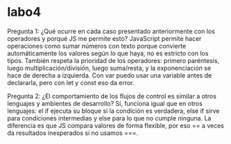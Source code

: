 # labo4

Pregunta 1:
¿Qué ocurre en cada caso presentado anteriormente con los operadores y porqué JS me permite esto?
JavaScript permite hacer operaciones como sumar números con texto porque convierte automáticamente los valores según lo que haya, no es estricto con los tipos. También respeta la prioridad de los operadores: primero paréntesis, luego multiplicación/división, luego suma/resta, y la exponenciación se hace de derecha a izquierda. Con var puedo usar una variable antes de declararla, pero con let y const eso da error.

Pregunta 2:
¿El comportamiento de los flujos de control es similar a otros lenguajes y ambientes de desarrollo?
Sí, funciona igual que en otros lenguajes: el if ejecuta su bloque si la condición es verdadera, else if sirve para condiciones intermedias y else para lo que no cumple ninguna. La diferencia es que JS compara valores de forma flexible, por eso == a veces da resultados inesperados si no usamos ===.